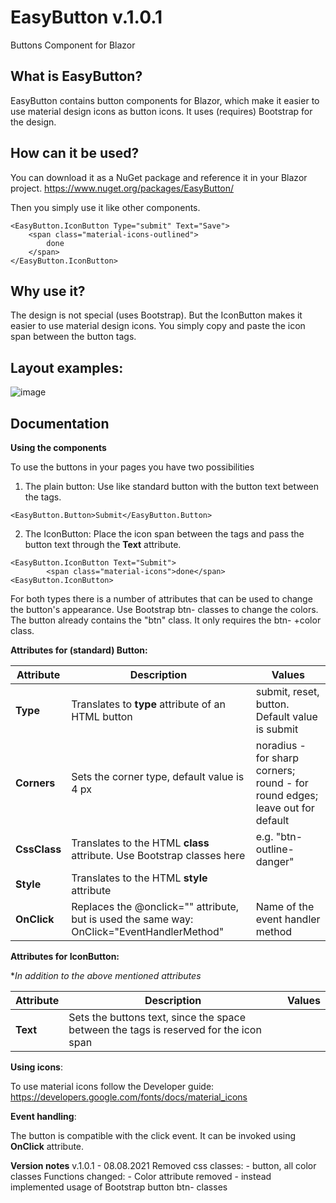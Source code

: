 # EasyButton v.1.0.1
Buttons Component for Blazor

## What is EasyButton?

EasyButton contains button components for Blazor, which make it easier to use material design icons as button icons. It uses (requires) Bootstrap for the design.

## How can it be used?

You can download it as a NuGet package and reference it in your Blazor project.
https://www.nuget.org/packages/EasyButton/

Then you simply use it like other components.

    <EasyButton.IconButton Type="submit" Text="Save">
        <span class="material-icons-outlined">
            done
        </span>
    </EasyButton.IconButton>

## Why use it?

The design is not special (uses Bootstrap). But the IconButton makes it easier to use material design icons.
You simply copy and paste the icon span between the button tags.

## Layout examples:

![image](https://user-images.githubusercontent.com/70850868/128259811-13cab841-2f11-42cd-84bd-0a6ed171bd17.png)

## Documentation

**Using the components**

To use the buttons in your pages you have two possibilities

1. The plain button: Use like standard button with the button text between the tags.
```
<EasyButton.Button>Submit</EasyButton.Button>
```

2. The IconButton: Place the icon span between the tags and pass the button text through the **Text** attribute.
```
<EasyButton.IconButton Text="Submit">
        <span class="material-icons">done</span>
<EasyButton.IconButton>
```

For both types there is a number of attributes that can be used to change the button's appearance.
Use Bootstrap btn- classes to change the colors. The button already contains the "btn" class. It only requires the btn- +color class.

**Attributes for (standard) Button:**

| Attribute  | Description | Values |
| ------------- | ------------- |------------- |
| **Type**  | Translates to **type** attribute of an HTML button  |submit, reset, button. Default value is submit|
| **Corners** | Sets the corner type, default value is 4 px | noradius - for sharp corners; round - for round edges; leave out for default |
| **CssClass** | Translates to the HTML **class** attribute. Use Bootstrap classes here | e.g. "btn-outline-danger" |
| **Style** | Translates to the HTML **style** attribute | |
| **OnClick** | Replaces the @onclick="" attribute, but is used the same way: OnClick="EventHandlerMethod" | Name of the event handler method |

**Attributes for IconButton:**

**In addition to the above mentioned attributes*

| Attribute  | Description | Values |
| ------------- | ------------- |------------- |
| **Text**  | Sets the buttons text, since the space between the tags is reserved for the icon span | |

**Using icons**:

To use material icons follow the Developer guide: https://developers.google.com/fonts/docs/material_icons

**Event handling**:

The button is compatible with the click event. It can be invoked using **OnClick** attribute.

**Version notes**
v.1.0.1 - 08.08.2021
Removed css classes: 
    - button, all color classes
Functions changed:
    - Color attribute removed
    - instead implemented usage of Bootstrap button btn- classes
